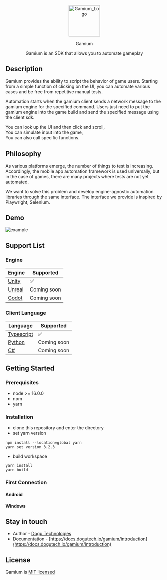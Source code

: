 <p align="center">
<img src="https://github.com/dogu-team/gamium/assets/22186124/21b93839-57a2-48a4-b32a-bd48a626dfe4" width="100px" height="100px" title="Gamium_Logo"/>
</p>
<p align="center">
Gamium
</p>
<p align="center">
Gamium is an SDK that allows you to automate gameplay
</p>

## Description

Gamium provides the ability to script the behavior of game users. Starting from a simple function of clicking on the UI, you can automate various cases and be free from repetitive manual tests.

Automation starts when the gamium client sends a network message to the gamium engine for the specified command.
Users just need to put the gamium engine into the game build and send the specified message using the client sdk.

You can look up the UI and then click and scroll,  
You can simulate input into the game,  
You can also call specific functions.

## Philosophy

As various platforms emerge, the number of things to test is increasing. Accordingly, the mobile app automation framework is used universally, but in the case of games, there are many projects where tests are not yet automated.

We want to solve this problem and develop engine-agnostic automation libraries through the same interface.
The interface we provide is inspired by Playwright, Selenium.

## Demo

![example](https://github.com/dogu-team/gamium/assets/22186124/ccfbee35-452f-4497-a27f-8b86f612cc5d)

## Support List

### Engine

| Engine                             | Supported   |
| ---------------------------------- | ----------- |
| [Unity](https://unity.com)         | ✅          |
| [Unreal](https://unrealengine.com) | Coming soon |
| [Godot](https://godotengine.org/)  | Coming soon |

### Client Language

| Language                                         | Supported   |
| ------------------------------------------------ | ----------- |
| [Typescript](https://www.typescriptlang.org/)    | ✅          |
| [Python](https://www.python.org/)                | Coming soon |
| [C#](https://learn.microsoft.com/dotnet/csharp/) | Coming soon |

## Getting Started

### Prerequisites

- node >= 16.0.0
- npm
- yarn

### Installation

- clone this repository and enter the directory
- set yarn version

```code
npm install --location=global yarn
yarn set version 3.2.3
```

- build workspace

```code
yarn install
yarn build
```

### First Connection

#### Android

#### Windows

## Stay in touch

- Author - [Dogu Technologies](https://dogutech.io)
- Documentation - [https://docs.dogutech.io/gamium/introduction](https://docs.dogutech.io/gamium/introduction)

## License

Gamium is [MIT licensed](LICENSE)
